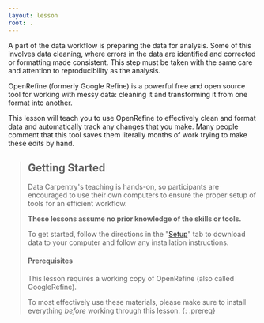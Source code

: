 ```yaml
---
layout: lesson
root: .
---
```


A part of the data workflow is preparing the data for analysis. Some of this
involves data cleaning, where errors in the data are identified and corrected or
formatting made consistent. This step must be taken with the same care and
attention to reproducibility as the analysis.

OpenRefine (formerly Google Refine) is a powerful free and open source tool for
working with messy data: cleaning it and transforming it from one format into
another.

This lesson will teach you to use OpenRefine to effectively clean and format
data and automatically track any changes that you make. Many people comment
that this tool saves them literally months of work trying to make these
edits by hand.


> ## Getting Started
>
> Data Carpentry's teaching is hands-on, so participants are encouraged to use
> their own computers to ensure the proper setup of tools for an efficient
> workflow.
>
> **These lessons assume no prior knowledge of the skills or tools.**
>
> To get started, follow the directions in the "[Setup](setup.html)" tab to
> download data to your computer and follow any installation instructions.
>
> #### Prerequisites
>
> This lesson requires a working copy of OpenRefine (also called
> GoogleRefine).
>
> To most effectively use these materials, please make sure to install
> everything *before* working through this lesson.
{: .prereq}

> <!--- ## For Instructors
> If you are teaching this lesson in a workshop, please see the
> [Instructor notes](guide/).
{: .prereq}--->
